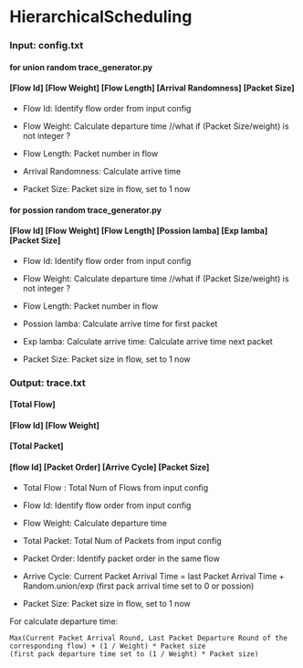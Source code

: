 # HierarchicalScheduling

### Input: config.txt



#### for union random trace_generator.py
#### [Flow Id] [Flow Weight] [Flow Length] [Arrival Randomness] [Packet Size]

- Flow Id: Identify flow order from input config

- Flow Weight: Calculate departure time              //what if (Packet Size/weight) is not integer ? 

- Flow Length: Packet number in flow

- Arrival Randomness: Calculate arrive time

- Packet Size: Packet size in flow, set to 1 now



#### for possion random trace_generator.py
#### [Flow Id] [Flow Weight] [Flow Length] [Possion lamba] [Exp lamba] [Packet Size]

- Flow Id: Identify flow order from input config

- Flow Weight: Calculate departure time              //what if (Packet Size/weight) is not integer ? 

- Flow Length: Packet number in flow

- Possion lamba: Calculate arrive time for first packet

- Exp lamba: Calculate arrive time: Calculate arrive time next packet

- Packet Size: Packet size in flow, set to 1 now



### Output: trace.txt

#### [Total Flow]
#### [Flow Id] [Flow Weight]
#### [Total Packet]
#### [flow Id] [Packet Order] [Arrive Cycle] [Packet Size]

- Total Flow : Total Num of Flows from input config

- Flow Id: Identify flow order from input config 

- Flow Weight: Calculate departure time 

- Total Packet: Total Num of Packets from input config

- Packet Order: Identify packet order in the same flow 

- Arrive Cycle: Current Packet Arrival Time = last Packet Arrival Time + Random.union/exp
(first pack arrival time set to 0 or possion) 

- Packet Size: Packet size in flow, set to 1 now




For calculate departure time:
```
Max(Current Packet Arrival Round, Last Packet Departure Round of the corresponding flow) + (1 / Weight) * Packet size  
(first pack departure time set to (1 / Weight) * Packet size)    
```
